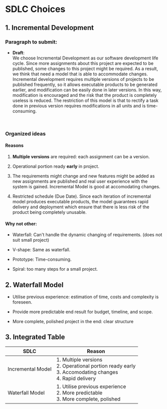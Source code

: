 # SDLC Choices

## 1. Incremental Development

### Paragraph to submit:

- **Draft**: <br>We choose Incremental Development as our software development life cycle. Since more assignments about this project are expected to be published, some changes to this project might be required. As a result, we think that need a model that is able to accommodate changes. Incremental development requires multiple versions of projects to be published frequently, so it allows executable products to be generated earlier, and modification can be easily done in later versions. In this way, modification is encouraged and the risk that the product is completely useless is reduced. The restriction of this model is that to rectify a task done in previous version requires modifications in all units and is time-consuming.

<br>

### Organized ideas

#### Reasons

1. **Multiple versions** are required: each assignment can be a version.

2. Operational portion ready **early** in project.

3. The requirements might change and new features might be added as new assignments are published and real user experience with the system is gained. Incremental Model is good at accomodating changes.

4. Restricted schedule (Due Date). Since each iteration of incremental model produces executable products, the model guarantees rapid delivery and deployment which ensure that there is less risk of the product being completely unusable.



#### Why not other: 

- Waterfall: Can't handle the dynamic changing of requirements. (does not suit small project)

- V-shape: Same as waterfall.

- Prototype: Time-consuming.

- Spiral: too many steps for a small project.






## 2. Waterfall Model

- Utilise previous experience: estimation of time, costs and complexity is foreseen.

- Provide more predictable end result for budget, timeline, and scope.

- More complete, polished project in the end: clear structure





## 3. Integrated Table

SDLC | Reason
------------ | -------------
Incremental Model | 1. Multiple versions<br>2. Operational portion ready early<br>3. Accomodating changes<br>4. Rapid delivery
Waterfall Model | 1. Utilise previous experience<br>2. More predictable<br>3. More complete, polished

